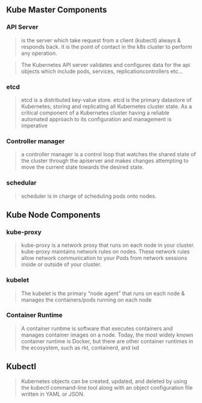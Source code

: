 ## Kube Master Components

### API Server

> is the server which take request from a client (kubectl) always & responds back. it is the point of contact in the k8s cluster to perform any operation.

> The Kubernetes API server validates and configures data for the api objects which include pods, services, replicationcontrollers etc...

### etcd
> etcd is a distributed key-value store. etcd is the primary datastore of Kubernetes; storing and replicating all Kubernetes cluster state. 
> As a critical component of a Kubernetes cluster having a reliable automated approach to its configuration and management is imperative 

### Controller manager
> a controller manager is a control loop that watches the shared state of the cluster through the apiserver and makes changes attempting to move the current state towards the desired state.

### schedular
> scheduler is in charge of scheduling pods onto nodes.

## Kube Node Components

### kube-proxy
> kube-proxy is a network proxy that runs on each node in your cluster. kube-proxy maintains network rules on nodes. These network rules allow network communication to your Pods from network sessions inside or outside of your cluster. 

### kubelet
> The kubelet is the primary “node agent” that runs on each node & manages the containers/pods running on each node

### Container Runtime
> A container runtime is software that executes containers and manages container images on a node. Today, the most widely known 
> container runtime is Docker, but there are other container runtimes in the ecosystem, such as rkt, containerd, and lxd


## Kubectl 
> Kubernetes objects can be created, updated, and deleted by using the kubectl command-line tool along with an object configuration file written in YAML or JSON.
